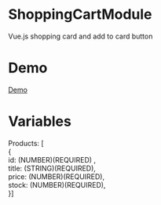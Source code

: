 # ShoppingCartModule
Vue.js shopping card and add to card button
# Demo
<a href="https://yutpatech.github.io/ShoppingCartModule/">Demo</a>
# Variables
Products: [ <br>
  {<br>
  id: (NUMBER)(REQUIRED) ,<br>
  title: (STRING)(REQUIRED), <br>
  price: (NUMBER)(REQUIRED),<br>
  stock: (NUMBER)(REQUIRED),<br>
  }]
